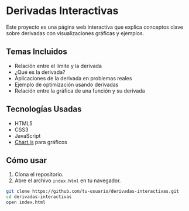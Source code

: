 # Derivadas Interactivas

Este proyecto es una página web interactiva que explica conceptos clave sobre derivadas con visualizaciones gráficas y ejemplos.

## Temas Incluidos

- Relación entre el límite y la derivada
- ¿Qué es la derivada?
- Aplicaciones de la derivada en problemas reales
- Ejemplo de optimización usando derivadas
- Relación entre la gráfica de una función y su derivada

## Tecnologías Usadas

- HTML5
- CSS3
- JavaScript
- [Chart.js](https://www.chartjs.org/) para gráficos

## Cómo usar

1. Clona el repositorio.
2. Abre el archivo `index.html` en tu navegador.

```bash
git clone https://github.com/tu-usuario/derivadas-interactivas.git
cd derivadas-interactivas
open index.html
